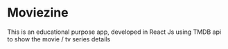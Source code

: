 # Moviezine
This is an educational purpose app, developed in React Js using TMDB api to show the movie / tv series details